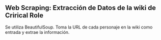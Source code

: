 ## Web Scraping: Extracción de Datos de la wiki de Crirical Role

Se utiliza BeautifulSoup. Toma la URL de cada personaje en la wiki como entrada y extrae la información.
